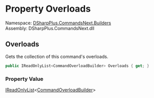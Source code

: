 # Property Overloads

Namespace: [DSharpPlus.CommandsNext.Builders](DSharpPlus.CommandsNext.Builders.md)  
Assembly: DSharpPlus.CommandsNext.dll

## <a id="DSharpPlus_CommandsNext_Builders_CommandBuilder_Overloads"></a>Overloads

Gets the collection of this command's overloads.

```csharp
public IReadOnlyList<CommandOverloadBuilder> Overloads { get; }
```

### Property Value

[IReadOnlyList](https://learn.microsoft.com/dotnet/api/system.collections.generic.ireadonlylist\-1)<[CommandOverloadBuilder](DSharpPlus.CommandsNext.Builders.CommandOverloadBuilder.md)\>

